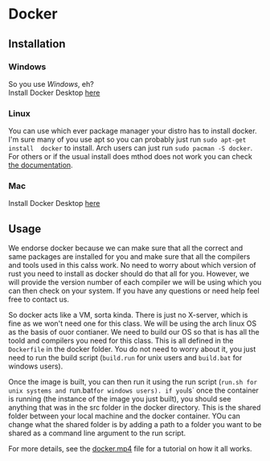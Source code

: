 # Docker

## Installation

### Windows

So you use _Windows_, eh?  
Install Docker Desktop [here](https://www.docker.com/products/docker-desktop)

### Linux

You can use which ever package manager your distro has to install docker. I'm 
sure many of you use apt so you can probably just run `sudo apt-get install 
docker` to install. Arch users can just run `sudo pacman -S docker`. For others
or if the usual install does mthod does not work you can check 
[the documentation](https://hub.docker.com/search?q=&type=edition&offering=community&operating_system=linux).

### Mac
Install Docker Desktop [here](https://www.docker.com/products/docker-desktop)

## Usage

We endorse docker because we can make sure that all the correct and same 
packages are installed for you and make sure that all the compilers and tools 
used in this calss work. No need to worry about which version of rust you need
to install as docker should do that all for you. However, we will provide the
version number of each compiler we will be using which you can then check on 
your system. If you have any questions or need help feel free to contact us.

So docker acts like a VM, sorta kinda. There is just no X-server, which is fine
as we won't need one for this class. We will be using the arch linux OS as the 
basis of ouor contianer. We need to build our OS so that is has all the toold 
and compilers you need for this class. This is all defined in the `Dockerfile` 
in the docker folder. You do not need to worry about it, you just need to run 
the build script (`build.run` for unix users and `build.bat` for windows users).

Once the image is built, you can then run it using the run script (`run.sh for
unix systems and `run.bat` for windows users). if you `ls` once the container is
running (the instance of the image you just built), you should see anything that
was in the src folder in the docker directory. This is the shared folder between
your local machine and the docker container. YOu can change what the shared 
folder is by adding a path to a folder you want to be shared as a command line
argument to the run script.

For more details, see the 
[docker.mp4](https://umd.instructure.com/courses/1286199/external_tools/28827) 
file for a tutorial on how it all works. 
